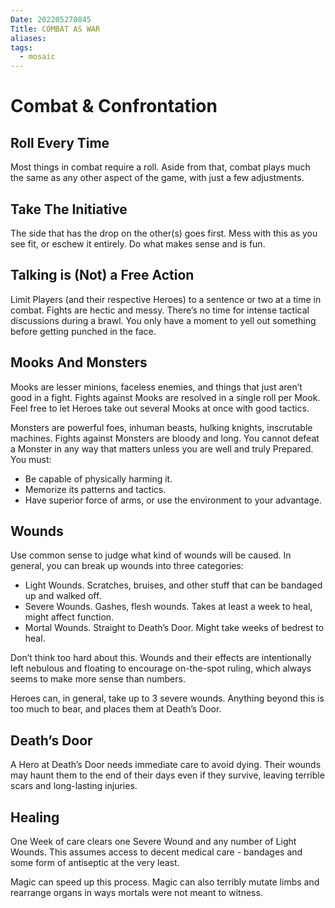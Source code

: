 ```yaml
---
Date: 202205270845
Title: COMBAT AS WAR
aliases: 
tags:
  - mosaic
---
```

# Combat & Confrontation
## Roll Every Time
Most things in combat require a roll. Aside from that, combat plays much the same as any other aspect of the game, with just a few adjustments.

## Take The Initiative
The side that has the drop on the other(s) goes first. Mess with this as you see fit, or eschew it entirely. Do what makes sense and is fun.

## Talking is (Not) a Free Action
Limit Players (and their respective Heroes) to a sentence or two at a time in combat. Fights are hectic and messy. There’s no time for intense tactical discussions during a brawl. You only have a moment to yell out something before getting punched in the face.

## Mooks And Monsters
Mooks are lesser minions, faceless enemies, and things that just aren’t good in a fight. Fights against Mooks are resolved in a single roll per Mook. Feel free to let Heroes take out several Mooks at once with good tactics.

Monsters are powerful foes, inhuman beasts, hulking knights, inscrutable machines. Fights against Monsters are bloody and long. You cannot defeat a Monster in any way that matters unless you are well and truly Prepared. You must:
- Be capable of physically harming it.
- Memorize its patterns and tactics.
- Have superior force of arms, or use the environment to your advantage.

## Wounds
Use common sense to judge what kind of wounds will be caused. In general, you can break up wounds into three categories:
- Light Wounds. Scratches, bruises, and other stuff that can be bandaged up and walked off.
- Severe Wounds. Gashes, flesh wounds. Takes at least a week to heal, might affect function.
- Mortal Wounds. Straight to Death’s Door. Might take weeks of bedrest to heal.

Don’t think too hard about this. Wounds and their effects are intentionally left nebulous and floating to encourage on-the-spot ruling, which always seems to make more sense than numbers.

Heroes can, in general, take up to 3 severe wounds. Anything beyond this is too much to bear, and places them at Death’s Door.

## Death’s Door
A Hero at Death’s Door needs immediate care to avoid dying. Their wounds may haunt them to the end of their days even if they survive, leaving terrible scars and long-lasting injuries.

## Healing
One Week of care clears one Severe Wound and any number of Light Wounds. This assumes access to decent medical care - bandages and some form of antiseptic at the very least.

Magic can speed up this process. Magic can also terribly mutate limbs and rearrange organs in ways mortals were not meant to witness.